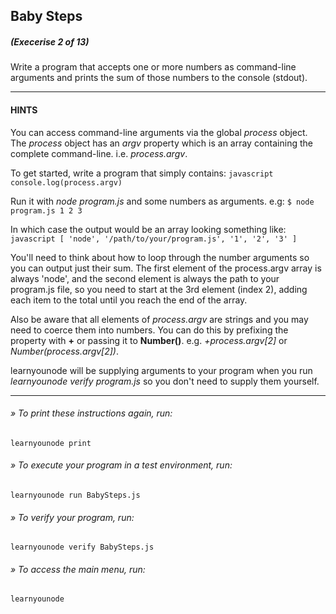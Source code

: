 ## Baby Steps
##### (Execerise 2 of 13)
Write a program that accepts one or more numbers as command-line arguments and prints the sum of those numbers to the console (stdout).

___
#### HINTS
You can access command-line arguments via the global *process* object. The *process* object has an *argv* property which is an array containing the complete command-line. i.e. *process.argv*.

To get started, write a program that simply contains:
    ```javascript
    console.log(process.argv)
    ```

Run it with *node program.js* and some numbers as arguments. e.g:
    `$ node program.js 1 2 3`

In which case the output would be an array looking something like:
    ```javascript
    [ 'node', '/path/to/your/program.js', '1', '2', '3' ]
    ```

You'll need to think about how to loop through the number arguments so you can output just their sum. The first element of the process.argv array is always 'node', and the second element is always the path to your program.js file, so you need to start at the 3rd element (index 2), adding each item to the total until you reach the end of the array.

Also be aware that all elements of *process.argv* are strings and you may need to coerce them into numbers. You can do this by prefixing the property with __+__ or passing it to __Number()__. e.g. *+process.argv[2]* or *Number(process.argv[2])*.

learnyounode will be supplying arguments to your program when you run *learnyounode verify program.js* so you don't need to supply them yourself.

___
###### » To print these instructions again, run:
    learnyounode print
###### » To execute your program in a test environment, run:
    learnyounode run BabySteps.js
###### » To verify your program, run:
    learnyounode verify BabySteps.js
###### » To access the main menu, run:
    learnyounode
